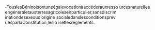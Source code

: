 ‐TouslesBéninoisontuneégalevocationàaccéderauxresso urcesnaturelles engénéraletauxterresagricolesenparticulier,sansdiscrim inationdesexeoud’origine socialedanslesconditionsprév uesparlaConstitution,leslo isetlesrèglements.
